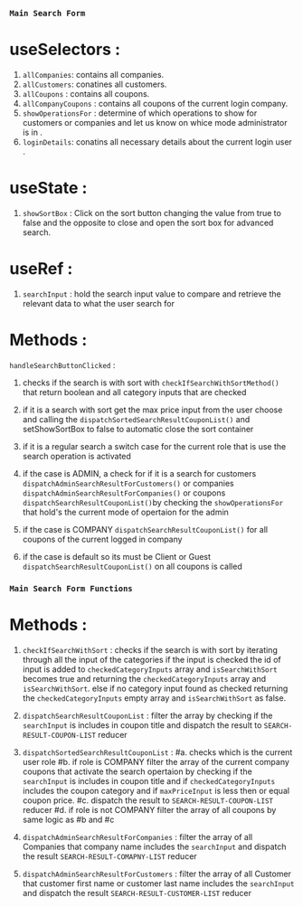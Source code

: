 ### `Main Search Form`

# useSelectors :

1. `allCompanies`: contains all companies.
2. `allCustomers`: conatines all customers.
3. `allCoupons` : contains all coupons.
4. `allCompanyCoupons` : contains all coupons of the current login company.
5. `showOperationsFor` : determine of which operations to show for customers or companies and let us know on whice mode administrator is in .
6. `loginDetails`: conatins all necessary details about the current login user .

# useState :

1. `showSortBox` : Click on the sort button changing the value from true to false
   and the opposite to close and open the sort box for advanced search.

# useRef :

1. `searchInput` : hold the search input value to compare and retrieve the relevant
   data to what the user search for

# Methods :

`handleSearchButtonClicked` :

1. checks if the search is with sort with `checkIfSearchWithSortMethod()` that return boolean and all category inputs that are checked
2. if it is a search with sort get the max price input from the user choose and calling
   the `dispatchSortedSearchResultCouponList()`
   and setShowSortBox to false to automatic close the sort container

3. if it is a regular search a switch case for the current role that is use the search operation is activated
4. if the case is ADMIN,
   a check for if it is a search for
   customers `dispatchAdminSearchResultForCustomers()`
   or companies `dispatchAdminSearchResultForCompanies()` or coupons `dispatchSearchResultCouponList()`by checking the `showOperationsFor` that hold's the current mode of opertaion for the admin

5. if the case is COMPANY `dispatchSearchResultCouponList()` for all coupons of the current logged in company

6. if the case is default so its must be Client or Guest `dispatchSearchResultCouponList()` on all coupons
   is called

### `Main Search Form Functions`

# Methods :

1. `checkIfSearchWithSort` : checks if the search is with sort by iterating through all the input of the categories if the input is checked the id of input is
   added to `checkedCategoryInputs` array and `isSearchWithSort` becomes true and returning the `checkedCategoryInputs` array and `isSearchWithSort`. else if no category input found as checked returning the `checkedCategoryInputs` empty array and `isSearchWithSort` as false.

2. `dispatchSearchResultCouponList` :
   filter the array by checking if the `searchInput`
   is includes in coupon title and dispatch the result to `SEARCH-RESULT-COUPON-LIST` reducer

3. `dispatchSortedSearchResultCouponList` :
   #a. checks which is the current user role
   #b. if role is COMPANY filter the array of the current company coupons that activate the search opertaion by checking if the `searchInput`
   is includes in coupon title and if `checkedCategoryInputs` includes the coupon category and if `maxPriceInput` is less then or equal coupon price.
   #c. dispatch the result to `SEARCH-RESULT-COUPON-LIST` reducer
   #d. if role is not COMPANY filter the array of all coupons by same logic as #b and #c

4. `dispatchAdminSearchResultForCompanies` :
   filter the array of all Companies that company name includes the `searchInput`
   and dispatch the result `SEARCH-RESULT-COMAPNY-LIST` reducer

5. `dispatchAdminSearchResultForCustomers` :
   filter the array of all Customer that customer first name or customer last name includes the `searchInput`
   and dispatch the result `SEARCH-RESULT-CUSTOMER-LIST` reducer
